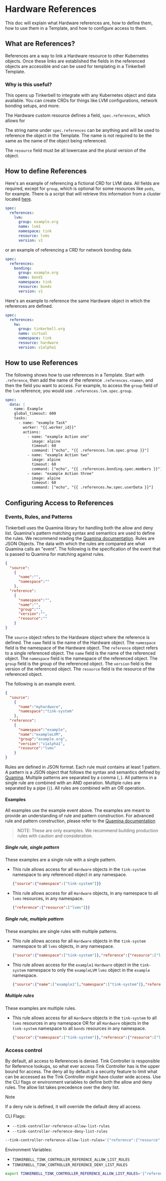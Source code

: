 # Hardware References

This doc will explain what Hardware references are, how to define them, how to use them in a Template, and how to configure access to them.

## What are References?

References are a way to link a Hardware resource to other Kubernetes objects. Once these links are established the fields in the referenced objects are accessible and can be used for templating in a Tinkerbell Template.

### Why is this useful?

This opens up Tinkerbell to integrate with any Kubernetes object and data available. You can create CRDs for things like LVM configurations, network bonding setups, and more. 

The Hardware custom resource defines a field, `spec.references`, which allows for 

The string name under `spec.references` can be anything and will be used to reference the object in the Template. The name is not required to be the same as the name of the object being referenced.

The `resource` field must be all lowercase and the plural version of the object.

## How to define References

Here's an example of referencing a fictional CRD for LVM data. All fields are required, except for `group`, which is optional for some resources like `pods`, for example. There is a script that will retrieve this information from a cluster located [here](../script/reference_format.sh).

```yaml
spec:
  references:
    lvm:
      group: example.org
      name: lvm1
      namespace: tink
      resource: lvms
      version: v1
```

or an example of referencing a CRD for network bonding data.

```yaml
spec:
  references:
    bonding:
      group: example.org
      name: bond1
      namespace: tink
      resource: bonds
      version: v1
```

Here's an example to reference the same Hardware object in which the references are defined.

```yaml
spec:
  references:
    hw:
      group: tinkerbell.org
      name: virtual
      namespace: tink
      resource: hardware
      version: v1alpha1
```

## How to use References

The following shows how to use references in a Template. Start with `.reference`, then add the name of the reference `.references.<name>`, and then the field you want to access. For example, to access the `group` field of the `lvm` reference, you would use `.references.lvm.spec.group`.

```yaml
spec:
  data: |
    name: Example
    global_timeout: 600
    tasks:
      - name: "example Task"
        worker: "{{.worker_id}}"
        actions:
          - name: "example Action one"
            image: alpine
            timeout: 60
            command: ["echo", "{{ .references.lvm.spec.group }}"]
          - name: "example Action two"
            image: alpine
            timeout: 60
            command: ["echo", "{{ .references.bonding.spec.members }}"]
          - name: "example Action three"
            image: alpine
            timeout: 60
            command: ["echo", "{{ .references.hw.spec.userData }}"]
```

## Configuring Access to References

### Events, Rules, and Patterns

Tinkerbell uses the Quamina library for handling both the allow and deny list. Quamina's pattern matching syntax and semantics are used to define the rules. We recommend reading the [Quamina documentation](https://github.com/timbray/quamina). Rules are JSON Objects. The data with which the rules are compared are what Quamina calls an "event". The following is the specification of the event that is passed to Quamina for matching against rules.

```json
{
  "source":
    {
      "name":"",
      "namespace":""
    },
  "reference":
    {
      "namespace":"",
      "name":"",
      "group":"",
      "version":"",
      "resource":""
    }
}
```

The `source` object refers to the Hardware object where the reference is defined. The `name` field is the name of the Hardware object. The `namespace` field is the namespace of the Hardware object. The `reference` object refers to a single referenced object. The `name` field is the name of the referenced object. The `namespace` field is the namespace of the referenced object. The `group` field is the group of the referenced object. The `version` field is the version of the referenced object. The `resource` field is the resource of the referenced object.

The following is an example event.

```json
{
  "source":
    {
      "name":"myhardware",
      "namespace":"tink-system"
    },
  "reference":
    {
      "namespace":"example",
      "name":"exampleLVM",
      "group":"example.org",
      "version":"v1alpha1",
      "resource":"lvms"
    }
}
```

Rules are defined in JSON format. Each rule must contains at least 1 pattern. A pattern is a JSON object that follows the syntax and semantics defined by [Quamina](https://github.com/timbray/quamina/blob/main/PATTERNS.md). Multiple patterns are separated by a comma (`,`). All patterns in a single rule are combined with an AND operation. Multiple rules are separated by a pipe (`|`). All rules are combined with an OR operation.

#### Examples

All examples use the example event above. The examples are meant to provide an understanding of rule and pattern construction. For advanced rule and pattern construction, please refer to the [Quamina documentation](https://github.com/timbray/quamina)

> NOTE: These are only examples. We recommend building production rules with caution and consideration.

##### Single rule, single pattern

These examples are a single rule with a single pattern.

- This rule allows access for all `Hardware` objects in the `tink-system` namespace to any referenced object in any namespace.

  ```json
  {"source":{"namespace":["tink-system"]}}
  ```

- This rule allows access for all `Hardware` objects, in any namespace to all `lvms` resources, in any namespace.

  ```json
  {"reference":{"resource":["lvms"]}}
  ```

##### Single rule, multiple pattern

These examples are single rules with multiple patterns.

- This rule allows access for all `Hardware` objects in the `tink-system` namespace to all `lvms` objects, in any namespace.

  ```json
  {"source":{"namespace":["tink-system"]},"reference":{"resource":["lvms"]}}
  ```

- This rule allows access for the `example1` `Hardware` object in the `tink-system` namespace to only the `exampleLVM` `lvms` object in the `example` namespace.

  ```json
  {"source":{"name":["example1"],"namespace":["tink-system"]},"reference":{"name":["exampleLVM"],"namespace":["example"],"resource":["lvms"]}} 
  ```

##### Multiple rules

These examples are multiple rules.

- This rule allows access for all `Hardware` objects in the `tink-system` to all `lvms` resources in any namespace OR for all `Hardware` objects in the `tink-system` namespace to all `bonds` resources in any namespace.

  ```json
  {"source":{"namespace":["tink-system"]},"reference":{"resource":["lvms"]}}|{"source":{"namespace":["tink-system"]},"reference":{"resource":["bonds"]}}
  ```

### Access control

By default, all access to References is denied. Tink Controller is responsible for Reference lookups, so what ever access Tink Controller has is the upper bound for access. The deny all by default is a security feature to limit what can be accessed as the Tink Controller might have cluster wide access. Use the CLI flags or environment variables to define both the allow and deny rules. The allow list takes precedence over the deny list.

> [!NOTE]  
> If a deny rule is defined, it will override the default deny all access.

CLI Flags:

- `--tink-controller-reference-allow-list-rules`
- `--tink-controller-reference-deny-list-rules`

```bash
--tink-controller-reference-allow-list-rules='{"reference":{"resource":["hardware"]}}|{"reference":{"resource":["workflows"]}}'
```

Environment Variables:

- `TINKERBELL_TINK_CONTROLLER_REFERENCE_ALLOW_LIST_RULES`
- `TINKERBELL_TINK_CONTROLLER_REFERENCE_DENY_LIST_RULES`

```bash
export TINKERBELL_TINK_CONTROLLER_REFERENCE_ALLOW_LIST_RULES='{"reference":{"resource":["hardware"]}}|{"reference":{"resource":["workflows"]}}'
```
